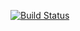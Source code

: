 [![Build Status](https://travis-ci.org/johnnylaulloyd/travis2.svg?branch=master)](https://travis-ci.org/johnnylaulloyd/travis2)
